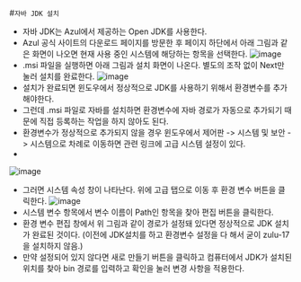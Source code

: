 #```자바 JDK 설치```
- 자바 JDK는 Azul에서 제공하는 Open JDK를 사용한다.
- Azul 공식 사이트의 다운로드 페이지를 방문한 후 페이지 하단에서 아래 그림과 같은 화면이 나오면 현재 사용 중인 시스템에 해당하는 항목을 선택한다.
![image](https://github.com/user-attachments/assets/6c01bf5a-11cf-4a20-adde-e4b0460e7ed9)
- .msi 파일을 실행하면 아래 그림과 설치 화면이 나온다. 별도의 조작 없이 Next만 눌러 설치를 완료한다.
![image](https://github.com/user-attachments/assets/5accb71c-3413-4b56-a2f0-da2b02ad6153)
- 설치가 완료되면 윈도우에서 정상적으로 JDK를 사용하기 위해서 환경변수를 추가해야한다.
- 그런데 .msi 파일로 자바를 설치하면 환경변수에 자바 경로가 자동으로 추가되기 때문에 직접 등록하는 작업을 하지 않아도 된다.
- 환경변수가 정상적으로 추가되지 않을 경우 윈도우에서 제어판 -> 시스템 및 보안 -> 시스템으로 차례로 이동하면 관련 링크에 고급 시스템 설정이 있다.
- 
![image](https://github.com/user-attachments/assets/0e563ee7-ee62-4e3b-808e-912c3c3bb459)
- 그러면 시스템 속성 창이 나타난다. 위에 고급 탭으로 이동 후 환경 변수 버튼을 클릭한다.
![image](https://github.com/user-attachments/assets/66e05009-5710-4431-bd00-2750428a6656)
- 시스템 변수 항목에서 변수 이름이 Path인 항목을 찾아 편집 버튼을 클릭한다.
- 환경 변수 편집 창에서 위 그림과 같이 경로가 설정돼 있다면 정상적으로 JDK 설치가 완료된 것이다. (이전에 JDK설치를 하고 환경변수 설정을 다 해서 굳이 zulu-17을 설치하지 않음.)
- 만약 설정되어 있지 않다면 새로 만들기 버튼을 클릭하고 컴퓨터에서 JDK가 설치된 위치를 찾아 bin 경로를 입력하고 확인을 눌러 변경 사항을 적용한다.





